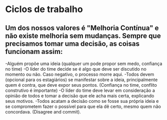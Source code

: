 # Ciclos de trabalho

## Um dos nossos valores é "Melhoria Contínua" e não existe melhoria sem mudanças. Sempre que precisamos tomar uma decisão, as coisas funcionam assim:

-Alguém propõe uma ideia (qualquer um pode propor sem medo, confiança no time)
-O líder do time decide se é algo que deve ser discutido no momento ou não. Caso negativo, o processo morre aqui.
-Todos devem (opcional para os estagiários) se manifestar sobre a ideia, principalmente quem é contra, que deve expor seus pontos. (Confiança no time, conflito construtivo é importante)
-O líder do time deve levar em consideração a opinião de todos e tomar a decisão que ele acha mais certa, explicando seus motivos.
-Todos acatam a decisão como se fosse sua própria ideia e se comprometem fazer o possível para que ela dê certo, mesmo quem não concordava. (Disagree and commit).
